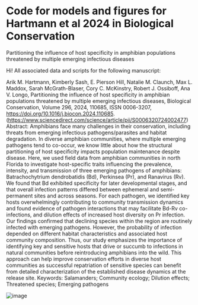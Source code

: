 # Code for models and figures for Hartmann et al 2024 in Biological Conservation
Partitioning the influence of host specificity in amphibian populations threatened by multiple emerging infectious diseases


Hi! All associated data and scripts for the following manuscript:

Arik M. Hartmann, Kimberly Sash, E. Pierson Hill, Natalie M. Claunch, Max L. Maddox, Sarah McGrath-Blaser, Cory C. McKinstry, Robert J. Ossiboff, Ana V. Longo,
Partitioning the influence of host specificity in amphibian populations threatened by multiple emerging infectious diseases,
Biological Conservation,
Volume 296,
2024,
110685,
ISSN 0006-3207,
https://doi.org/10.1016/j.biocon.2024.110685.
(https://www.sciencedirect.com/science/article/pii/S0006320724002477)
Abstract: Amphibians face many challenges in their conservation, including threats from emerging infectious pathogens/parasites and habitat degradation. In diverse amphibian communities, where multiple emerging pathogens tend to co-occur, we know little about how the structural partitioning of host specificity impacts population maintenance despite disease. Here, we used field data from amphibian communities in north Florida to investigate host-specific traits influencing the prevalence, intensity, and transmission of three emerging pathogens of amphibians: Batrachochytrium dendrobatidis (Bd), Perkinsea (Pr), and Ranavirus (Rv). We found that Bd exhibited specificity for later developmental stages, and that overall infection patterns differed between ephemeral and semi-permanent sites and across seasons. For each pathogen, we identified key hosts overwhelmingly contributing to community transmission dynamics and found evidence of pathogen interactions that may facilitate Bd-Rv co-infections, and dilution effects of increased host diversity on Pr infection. Our findings confirmed that declining species within the region are routinely infected with emerging pathogens. However, the probability of infection depended on different habitat characteristics and associated host community composition. Thus, our study emphasizes the importance of identifying key and sensitive hosts that drive or succumb to infections in natural communities before reintroducing amphibians into the wild. This approach can help improve conservation efforts in diverse host communities as successful repatriation of sensitive species can benefit from detailed characterization of the established disease dynamics at the release site.
Keywords: Salamanders; Community ecology; Dilution effects; Threatened species; Emerging pathogens

![image](https://github.com/amphibiarik/Hartmann_2024_BIOLCONS/assets/57354206/8e0ac6a0-6b11-49fb-9e36-ebfe8f268ab2)
